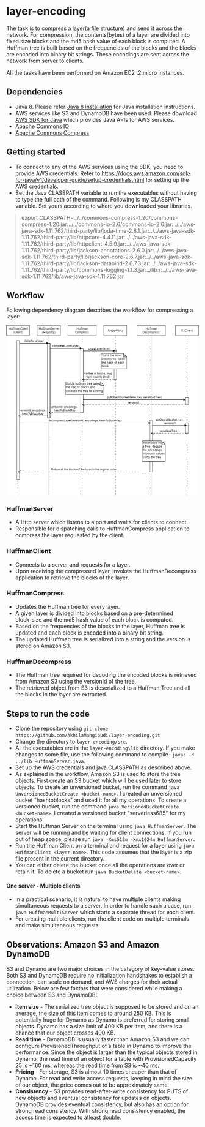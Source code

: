 # layer-encoding
The task is to compress a layer(a file structure) and send it across the network. For compression, the contents(bytes) of a layer are divided into fixed size blocks and the md5 hash value of each block is computed. A Huffman tree is built based on the frequencies of the blocks and the blocks are encoded into binary bit strings. These encodings are sent across the network from server to clients.

All the tasks have been performed on Amazon EC2 t2.micro instances.
## Dependencies
* Java 8. Please refer [Java 8 installation](https://www.javahelps.com/2015/03/install-oracle-jdk-in-ubuntu.html "Java 8 installation") for Java installation instructions.
* AWS services like S3 and DynamoDB have been used. Please download [AWS SDK for Java](https://sdk-for-java.amazonwebservices.com/latest/aws-java-sdk.zip "AWS SDK for Java") which provides Java APIs for AWS services.
* [Apache Commons IO](http://www.trieuvan.com/apache//commons/io/binaries/commons-io-2.6-bin.zip "Apache Commons IO")
* [Apache Commons Compress](http://mirror.cc.columbia.edu/pub/software/apache//commons/compress/binaries/commons-compress-1.20-bin.zip "Apache Commons Compress")

## Getting started
* To connect to any of the AWS services using the SDK, you need to provide AWS credentials. Refer to https://docs.aws.amazon.com/sdk-for-java/v1/developer-guide/setup-credentials.html for setting up the AWS credentials.
* Set the Java CLASSPATH variable to run the executables without having to type the full path of the command. Following is my CLASSPATH variable. Set yours according to where you downloaded your libraries.
> export CLASSPATH=../../commons-compress-1.20/commons-compress-1.20.jar:../../commons-io-2.6/commons-io-2.6.jar:../../aws-java-sdk-1.11.762/third-party/lib/joda-time-2.8.1.jar:../../aws-java-sdk-1.11.762/third-party/lib/httpcore-4.4.11.jar:../../aws-java-sdk-1.11.762/third-party/lib/httpclient-4.5.9.jar:../../aws-java-sdk-1.11.762/third-party/lib/jackson-annotations-2.6.0.jar:../../aws-java-sdk-1.11.762/third-party/lib/jackson-core-2.6.7.jar:../../aws-java-sdk-1.11.762/third-party/lib/jackson-databind-2.6.7.3.jar:../../aws-java-sdk-1.11.762/third-party/lib/commons-logging-1.1.3.jar:../lib:/:../../aws-java-sdk-1.11.762/lib/aws-java-sdk-1.11.762.jar
## Workflow
Following dependency diagram describes the workflow for compressing a layer:

![alt text](https://github.com/AkhilaMangipudi/layer-encoding/blob/master/serverless_uml.png?raw=true)

### HuffmanServer ###
* A Http server which listens to a port and waits for clients to connect.
* Responsible for dispatching calls to HuffmanCompress application to compress the layer requested by the client.

### HuffmanClient ###
* Connects to a server and requests for a layer.
* Upon receiving the compressed layer, invokes the HuffmanDecompress application to retrieve the blocks of the layer.

### HuffmanCompress ###
* Updates the Huffman tree for every layer.
* A given layer is divided into blocks based on a pre-determined block_size and the md5 hash value of each block is computed.
* Based on the frequencies of the blocks in the layer, Huffman tree is updated and each block is encoded into a binary bit string.
* The updated Huffman tree is serialized into a string and the version is stored on Amazon S3.

### HuffmanDecompress ###
* The Huffman tree required for decoding the encoded blocks is retrieved from Amazon S3 using the versionId of the tree.
* The retrieved object from S3 is deserialized to a Huffman Tree and all the blocks in the layer are extracted.

## Steps to run the code ##
* Clone the repository using `git clone https://github.com/AkhilaMangipudi/layer-encoding.git`
* Change the directory to `layer-encoding/src`.
* All the executables are in the `layer-encoding\lib` directory. If you make changes to some file, use the following command to compile- `javac -d ../lib HuffmanServer.java`.
* Set up the AWS credentials and java CLASSPATH as described above.
* As explained in the workflow, Amazon S3 is used to store the tree objects. First create an S3 bucket which will be used later to store objects. To create an unversioned bucket, run the command `java UnversionedBucketCreate <bucket-name>`. I created an unversioned bucket "hashtoblocks" and used it for all my operations. To create a versioned bucket, run the command `java VersionedBucketCreate <bucket-name>`. I created a versioned bucket "serverless685" for my operations.
* Start the Huffman Server on the terminal using `java HuffmanServer`. The server will be running and be waiting for client connections.
If you run out of heap space, please run `java -Xms512m -Xmx1024m HuffmanServer`.
* Run the Huffman Client on a terminal and request for a layer using `java HuffmanClient <layer-name>`. This code assumes that the layer is a zip file present in the current directory.
* You can either delete the bucket once all the operations are over or retain it. To delete a bucket run `java BucketDelete <bucket-name>`.
#### One server - Multiple clients ####
* In a practical scenario, it is natural to have multiple clients making simultaneous requests to a server. In order to handle such a case, run `java HuffmanMultiServer` which starts a separate thread for each client. 
* For creating multiple clients, run the client code on multiple terminals and make simultaneous requests.

## Observations: Amazon S3 and Amazon DynamoDB ##
S3 and Dynamo are two major choices in the category of key-value stores. Both S3 and DynamoDB require no initialization handshakes to establish a connection, can scale on demand, and AWS charges for their actual utilization. Below are few factors that were considered while making a choice between S3 and DynamoDB:
* **Item size** - The serialized tree object is supposed to be stored and on an average, the size of this item comes to around 250 KB. This is potentially huge for Dynamo as Dynamo is preferred for storing small objects. Dynamo has a size limit of 400 KB per item, and there is a chance that our object crosses 400 KB.
* **Read time** - DynamoDB is usually faster than Amazon S3 and we can configure ProvisionedThroughput of a table in Dynamo to improve the performance. Since the object is larger than the typical objects stored in Dynamo, the read time of an object for a table with ProvisionedCapacity 25 is ~160 ms, whereas the read time from S3 is ~40 ms.
* **Pricing** - For storage, S3 is almost 10 times cheaper than that of Dynamo. For read and write access requests, keeping in mind the size of our object, the price comes out to be approximately same.
* **Consistency** - S3 provides read-after-write consistency for PUTS of new objects and eventual consistency for updates on objects. DynamoDB provides eventual consistency, but also has an option for strong read consistency. With strong read consistency enabled, the access time is expected to atleast double.
